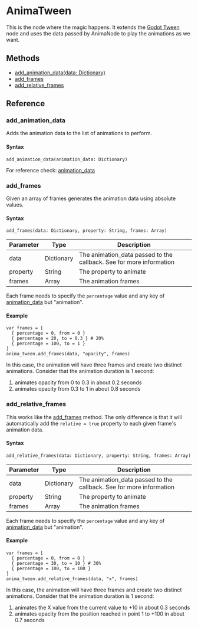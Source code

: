 # AnimaTween

This is the node where the magic happens. It extends the [Godot Tween](https://docs.godotengine.org/en/stable/classes/class_tween.html) node and uses the data passed by AnimaNode to play the animations as we want.

## Methods

- [add_animation_data(data: Dictionary)](#add-animation-data)
- [add_frames](#add-frames)
- [add_relative_frames](#add-relative-frames)

## Reference

### add\_animation\_data

Adds the animation data to the list of animations to perform.

#### Syntax

```gdscript
add_animation_data(animation_data: Dictionary)
```

For reference check: [animation_data](doc/anima-node.html#animation-data)

### add_frames

Given an array of frames generates the animation data using absolute values.

#### Syntax

```gdscript
add_frames(data: Dictionary, property: String, frames: Array)
```

| Parameter | Type       | Description                                                              |
| --------- | ---------- | ------------------------------------------------------------------------ |
| data      | Dictionary | The animation_data passed to the callback. See []() for more information |
| property  | String     | The property to animate                                                  |
| frames    | Array      | The animation frames                                                     |

Each frame needs to specify the `percentage` value and any key of [animation_data](#/doc/anima-node.html#animation-data) but "animation".

#### Example

```gdscript
var frames = [
  { percentage = 0, from = 0 }
  { percentage = 20, to = 0.3 } # 20%
  { percentage = 100, to = 1 }
]
anima_tween.add_frames(data, "opacity", frames)
```

In this case, the animation will have three frames and create two distinct animations. Consider that the animation duration is 1 second:

1. animates opacity from 0 to 0.3 in about 0.2 seconds
2. animates opacity from 0.3 to 1 in about 0.8 seconds

### add\_relative\_frames

This works like the [add_frames](#add-frames) method. The only difference is that it will automatically add the `relative = true` property to each given frame's animation data.

#### Syntax

```gdscript
add_relative_frames(data: Dictionary, property: String, frames: Array)
```

| Parameter | Type       | Description                                                              |
| --------- | ---------- | ------------------------------------------------------------------------ |
| data      | Dictionary | The animation_data passed to the callback. See []() for more information |
| property  | String     | The property to animate                                                  |
| frames    | Array      | The animation frames                                                     |

Each frame needs to specify the `percentage` value and any key of [animation_data](#/doc/anima-node.html#animation-data) but "animation".

#### Example

```gdscript
var frames = [
  { percentage = 0, from = 0 }
  { percentage = 30, to = 10 } # 30%
  { percentage = 100, to = 100 }
]
anima_tween.add_relative_frames(data, "x", frames)
```

In this case, the animation will have three frames and create two distinct animations. Consider that the animation duration is 1 second:

1. animates the X value from the current value to +10 in about 0.3 seconds
2. animates opacity from the position reached in point 1 to +100 in about 0.7 seconds
